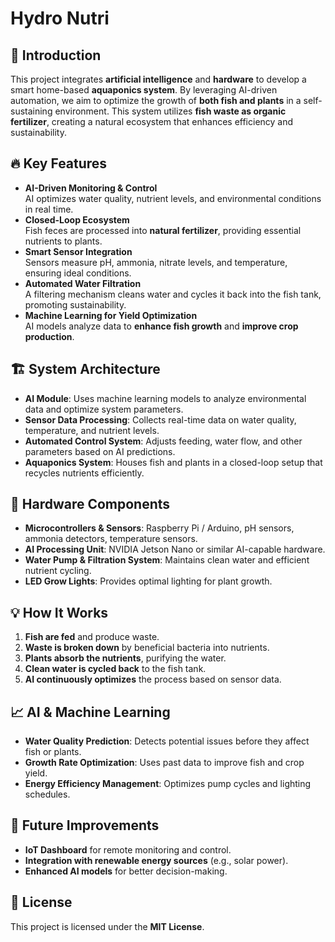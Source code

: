 # Hydro Nutri

## 📌 Introduction
This project integrates **artificial intelligence** and **hardware** to develop a smart home-based **aquaponics system**. By leveraging AI-driven automation, we aim to optimize the growth of **both fish and plants** in a self-sustaining environment. This system utilizes **fish waste as organic fertilizer**, creating a natural ecosystem that enhances efficiency and sustainability.

## 🔥 Key Features
- **AI-Driven Monitoring & Control**  
  AI optimizes water quality, nutrient levels, and environmental conditions in real time.
- **Closed-Loop Ecosystem**  
  Fish feces are processed into **natural fertilizer**, providing essential nutrients to plants.
- **Smart Sensor Integration**  
  Sensors measure pH, ammonia, nitrate levels, and temperature, ensuring ideal conditions.
- **Automated Water Filtration**  
  A filtering mechanism cleans water and cycles it back into the fish tank, promoting sustainability.
- **Machine Learning for Yield Optimization**  
  AI models analyze data to **enhance fish growth** and **improve crop production**.

## 🏗 System Architecture

- **AI Module**: Uses machine learning models to analyze environmental data and optimize system parameters.  
- **Sensor Data Processing**: Collects real-time data on water quality, temperature, and nutrient levels.  
- **Automated Control System**: Adjusts feeding, water flow, and other parameters based on AI predictions.  
- **Aquaponics System**: Houses fish and plants in a closed-loop setup that recycles nutrients efficiently.  

## 🔧 Hardware Components
- **Microcontrollers & Sensors**: Raspberry Pi / Arduino, pH sensors, ammonia detectors, temperature sensors.
- **AI Processing Unit**: NVIDIA Jetson Nano or similar AI-capable hardware.
- **Water Pump & Filtration System**: Maintains clean water and efficient nutrient cycling.
- **LED Grow Lights**: Provides optimal lighting for plant growth.

## 💡 How It Works
1. **Fish are fed** and produce waste.  
2. **Waste is broken down** by beneficial bacteria into nutrients.  
3. **Plants absorb the nutrients**, purifying the water.  
4. **Clean water is cycled back** to the fish tank.  
5. **AI continuously optimizes** the process based on sensor data.

## 📈 AI & Machine Learning
- **Water Quality Prediction**: Detects potential issues before they affect fish or plants.
- **Growth Rate Optimization**: Uses past data to improve fish and crop yield.
- **Energy Efficiency Management**: Optimizes pump cycles and lighting schedules.

## 🚀 Future Improvements
- **IoT Dashboard** for remote monitoring and control.
- **Integration with renewable energy sources** (e.g., solar power).
- **Enhanced AI models** for better decision-making.

## 📜 License
This project is licensed under the **MIT License**.

## 
